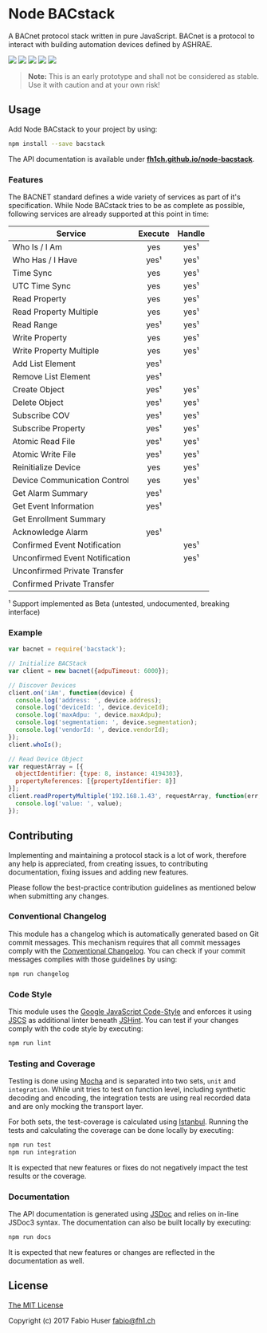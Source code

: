# Node BACstack

A BACnet protocol stack written in pure JavaScript. BACnet is a protocol to
interact with building automation devices defined by ASHRAE.

[![](https://badge.fury.io/js/bacstack.svg)](http://badge.fury.io/js/bacstack)
[![](https://travis-ci.org/fh1ch/node-bacstack.svg?branch=master)](https://travis-ci.org/fh1ch/node-bacstack)
[![](https://coveralls.io/repos/fh1ch/node-bacstack/badge.svg?branch=master)](https://coveralls.io/r/fh1ch/node-bacstack?branch=master)
[![](https://codeclimate.com/github/fh1ch/node-bacstack/badges/gpa.svg)](https://codeclimate.com/github/fh1ch/node-bacstack)
[![](https://david-dm.org/fh1ch/node-bacstack/status.svg)](https://david-dm.org/fh1ch/node-bacstack)

> **Note:** This is an early prototype and shall not be considered as stable.
> Use it with caution and at your own risk!

## Usage

Add Node BACstack to your project by using:

``` sh
npm install --save bacstack
```

The API documentation is available under **[fh1ch.github.io/node-bacstack](https://fh1ch.github.io/node-bacstack)**.

### Features

The BACNET standard defines a wide variety of services as part of it's
specification. While Node BACstack tries to be as complete as possible,
following services are already supported at this point in time:

| Service                        | Execute | Handle |
|--------------------------------|:-------:|:------:|
| Who Is / I Am                  | yes     | yes¹   |
| Who Has / I Have               | yes¹    | yes¹   |
| Time Sync                      | yes     | yes¹   |
| UTC Time Sync                  | yes     | yes¹   |
| Read Property                  | yes     | yes¹   |
| Read Property Multiple         | yes     | yes¹   |
| Read Range                     | yes¹    | yes¹   |
| Write Property                 | yes     | yes¹   |
| Write Property Multiple        | yes     | yes¹   |
| Add List Element               | yes¹    |        |
| Remove List Element            | yes¹    |        |
| Create Object                  | yes¹    | yes¹   |
| Delete Object                  | yes¹    | yes¹   |
| Subscribe COV                  | yes¹    | yes¹   |
| Subscribe Property             | yes¹    | yes¹   |
| Atomic Read File               | yes¹    | yes¹   |
| Atomic Write File              | yes¹    | yes¹   |
| Reinitialize Device            | yes     | yes¹   |
| Device Communication Control   | yes     | yes¹   |
| Get Alarm Summary              | yes¹    |        |
| Get Event Information          | yes¹    |        |
| Get Enrollment Summary         |         |        |
| Acknowledge Alarm              | yes¹    |        |
| Confirmed Event Notification   |         | yes¹   |
| Unconfirmed Event Notification |         | yes¹   |
| Unconfirmed Private Transfer   |         |        |
| Confirmed Private Transfer     |         |        |

¹ Support implemented as Beta (untested, undocumented, breaking interface)

### Example

``` js
var bacnet = require('bacstack');

// Initialize BACStack
var client = new bacnet({adpuTimeout: 6000});

// Discover Devices
client.on('iAm', function(device) {
  console.log('address: ', device.address);
  console.log('deviceId: ', device.deviceId);
  console.log('maxAdpu: ', device.maxAdpu);
  console.log('segmentation: ', device.segmentation);
  console.log('vendorId: ', device.vendorId);
});
client.whoIs();

// Read Device Object
var requestArray = [{
  objectIdentifier: {type: 8, instance: 4194303},
  propertyReferences: [{propertyIdentifier: 8}]
}];
client.readPropertyMultiple('192.168.1.43', requestArray, function(err, value) {
  console.log('value: ', value);
});
```

## Contributing

Implementing and maintaining a protocol stack is a lot of work, therefore any
help is appreciated, from creating issues, to contributing documentation, fixing
issues and adding new features.

Please follow the best-practice contribution guidelines as mentioned below when
submitting any changes.

### Conventional Changelog

This module has a changelog which is automatically generated based on Git commit
messages. This mechanism requires that all commit messages comply with the
[Conventional Changelog](https://github.com/bcoe/conventional-changelog-standard/blob/master/convention.md).
You can check if your commit messages complies with those guidelines by using:

``` sh
npm run changelog
```

### Code Style

This module uses the [Google JavaScript Code-Style](https://google.github.io/styleguide/javascriptguide.xml)
and enforces it using [JSCS](http://jscs.info/) as additional linter beneath
[JSHint](http://jshint.com/). You can test if your changes comply with the code
style by executing:

``` sh
npm run lint
```

### Testing and Coverage

Testing is done using [Mocha](https://mochajs.org/) and is separated into two
sets, `unit` and `integration`. While unit tries to test on function level,
including synthetic decoding and encoding, the integration tests are using real
recorded data and are only mocking the transport layer.

For both sets, the test-coverage is calculated using [Istanbul](https://istanbul.js.org/).
Running the tests and calculating the coverage can be done locally by executing:

``` sh
npm run test
npm run integration
```

It is expected that new features or fixes do not negatively impact the test
results or the coverage.

### Documentation

The API documentation is generated using [JSDoc](http://usejsdoc.org/) and
relies on in-line JSDoc3 syntax. The documentation can also be built locally by
executing:

``` sh
npm run docs
```

It is expected that new features or changes are reflected in the documentation
as well.

## License

[The MIT License](http://opensource.org/licenses/MIT)

Copyright (c) 2017 Fabio Huser <fabio@fh1.ch>
